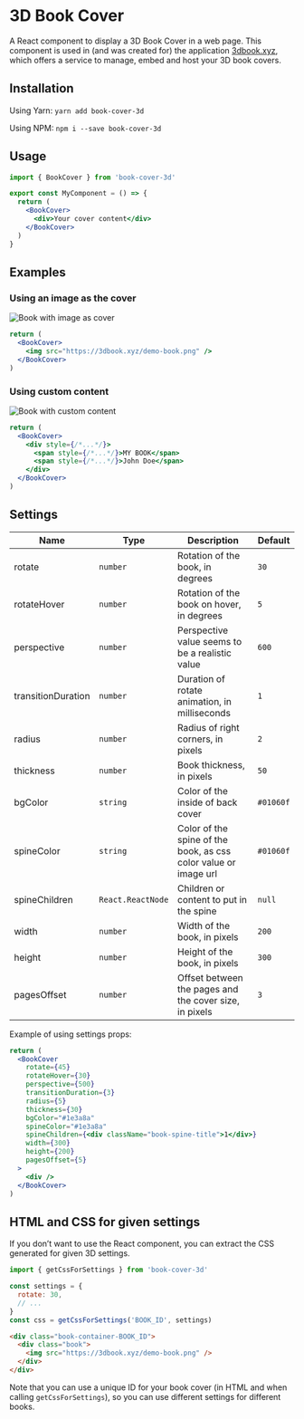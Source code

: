 # 3D Book Cover

A React component to display a 3D Book Cover in a web page. This component
is used in (and was created for) the application [3dbook.xyz](https://3dbook.xyz),
which offers a service to manage, embed and host your 3D book covers.

## Installation

Using Yarn: `yarn add book-cover-3d`

Using NPM: `npm i --save book-cover-3d`

## Usage

```jsx
import { BookCover } from 'book-cover-3d'

export const MyComponent = () => {
  return (
    <BookCover>
      <div>Your cover content</div>
    </BookCover>
  )
}
```

## Examples

### Using an image as the cover

![Book with image as cover](https://github.com/scastiel/book-cover-3d/raw/master/images/book-image.webp)

```jsx
return (
  <BookCover>
    <img src="https://3dbook.xyz/demo-book.png" />
  </BookCover>
)
```

### Using custom content

![Book with custom content](https://github.com/scastiel/book-cover-3d/raw/master/images/book-custom-content.webp)

```jsx
return (
  <BookCover>
    <div style={/*...*/}>
      <span style={/*...*/}>MY BOOK</span>
      <span style={/*...*/}>John Doe</span>
    </div>
  </BookCover>
)
```

## Settings

| Name               | Type     | Description                                            | Default   |
| ------------------ | -------- | ------------------------------------------------------ | --------- |
| rotate             | `number` | Rotation of the book, in degrees                       | `30`      |
| rotateHover        | `number` | Rotation of the book on hover, in degrees              | `5`       |
| perspective        | `number` | Perspective value seems to be a realistic value        | `600`     |
| transitionDuration | `number` | Duration of rotate animation, in milliseconds          | `1`       |
| radius             | `number` | Radius of right corners, in pixels                     | `2`       |
| thickness          | `number` | Book thickness, in pixels                              | `50`      |
| bgColor            | `string` | Color of the inside of back cover                      | `#01060f` |
| spineColor         | `string` | Color of the spine of the book, as css color value or image url  | `#01060f` |
| spineChildren      | `React.ReactNode` | Children or content to put in the spine                      | `null` |
| width              | `number` | Width of the book, in pixels                           | `200`     |
| height             | `number` | Height of the book, in pixels                          | `300`     |
| pagesOffset        | `number` | Offset between the pages and the cover size, in pixels | `3`       |

Example of using settings props:

```jsx
return (
  <BookCover
    rotate={45}
    rotateHover={30}
    perspective={500}
    transitionDuration={3}
    radius={5}
    thickness={30}
    bgColor="#1e3a8a"
    spineColor="#1e3a8a"
    spineChildren={<div className="book-spine-title">1</div>}
    width={300}
    height={200}
    pagesOffset={5}
  >
    <div />
  </BookCover>
)
```

## HTML and CSS for given settings

If you don’t want to use the React component, you can extract the CSS generated for
given 3D settings.

```js
import { getCssForSettings } from 'book-cover-3d'

const settings = {
  rotate: 30,
  // ...
}
const css = getCssForSettings('BOOK_ID', settings)
```

```html
<div class="book-container-BOOK_ID">
  <div class="book">
    <img src="https://3dbook.xyz/demo-book.png" />
  </div>
</div>
```

Note that you can use a unique ID for your book cover (in HTML and when
calling `getCssForSettings`), so you can use different settings for
different books.
